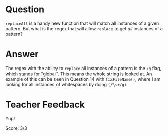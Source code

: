 # Question
`replaceAll` is a handy new function that will match all instances of a given pattern. But what is the regex that will allow `replace` to get *all* instances of a pattern?

# Answer
The regex with the ability to `replace` all instances of a pattern is the `/g` flag, which stands for "global". This means the whole string is looked at. An example of this can be seen in Question 14 with `fixFileName()`, where I am looking for all instances of whitespaces by doing `(/\s+/g)`. 

# Teacher Feedback

Yup!

Score: 3/3